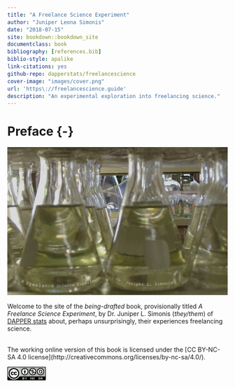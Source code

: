 ```yaml
--- 
title: "A Freelance Science Experiment"
author: "Juniper Leona Simonis"
date: "2018-07-15"
site: bookdown::bookdown_site
documentclass: book
bibliography: [references.bib]
biblio-style: apalike
link-citations: yes
github-repo: dapperstats/freelancescience
cover-image: "images/cover.png"
url: 'https\://freelancescience.guide'
description: "An experimental exploration into freelancing science."
---
```



# Preface {-}

![](images/cover.png)

Welcome to the site of the *being-drafted* book,
provisionally titled *A Freelance Science Experiment*,
by Dr. Juniper L. Simonis (*they/them*)
of [DAPPER stats](http://dapperstats.com)
about, perhaps unsurprisingly, 
their experiences freelancing science.

<br>
The working online version of this book is licensed under the
[CC BY-NC-SA 4.0 license](http://creativecommons.org/licenses/by-nc-sa/4.0/).

[![Creative Commons License](images/by-nc-sa.png)](http://creativecommons.org/licenses/by-nc-sa/4.0/)  
